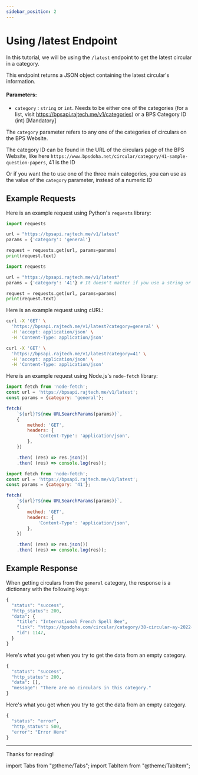 ```yaml
---
sidebar_position: 2
---
```



# Using /latest Endpoint

In this tutorial, we will be using the `/latest` endpoint to get the latest circular in a category.

This endpoint returns a JSON object containing the latest circular's information.


#### Parameters:
* `category` : `string` or `int`. Needs to be either one of the categories (for a list, visit https://bpsapi.rajtech.me/v1/categories) or a BPS Category ID (int) [Mandatory]

The `category` parameter refers to any one of the categories of circulars on the BPS Website. 

The category ID can be found in the URL of the circulars page of the BPS Website, like here `https://www.bpsdoha.net/circular/category/41-sample-question-papers`, 41 is the ID

Or if you want the to use one of the three main categories, you can use  as the value of the `category` parameter, instead of a numeric ID

## Example Requests



<Tabs>



<TabItem value="python" label="Python" default>

Here is an example request using Python's `requests` library:

<Tabs>
<TabItem value="preset" label="Preset Category" default>

```python
import requests

url = "https://bpsapi.rajtech.me/v1/latest"
params = {'category': 'general'}

request = requests.get(url, params=params)
print(request.text)
```

</TabItem>
<TabItem value="id" label="Category ID">

```python
import requests

url = "https://bpsapi.rajtech.me/v1/latest"
params = {'category': '41'} # It doesn't matter if you use a string or an int as the value

request = requests.get(url, params=params)
print(request.text)
```

</TabItem>
</Tabs>

</TabItem>



<TabItem value="curl" label="cURL">

Here is an example request using cURL:

<Tabs>
<TabItem value="preset" label="Preset Category" default>


```bash
curl -X 'GET' \
  'https://bpsapi.rajtech.me/v1/latest?category=general' \
  -H 'accept: application/json' \
  -H 'Content-Type: application/json' 
```

</TabItem>
<TabItem value="id" label="Category ID">

```bash
curl -X 'GET' \
  'https://bpsapi.rajtech.me/v1/latest?category=41' \
  -H 'accept: application/json' \
  -H 'Content-Type: application/json' 
```

</TabItem>
</Tabs>

</TabItem>



<TabItem value="nodejs" label="Node.js">

Here is an example request using Node.js's `node-fetch` library:

<Tabs>
<TabItem value="preset" label="Preset Category" default>

```js
import fetch from 'node-fetch';
const url = 'https://bpsapi.rajtech.me/v1/latest';
const params = {category: 'general'};

fetch(
    `${url}?${new URLSearchParams(params)}`,
    {
        method: 'GET',
        headers: {
            'Content-Type': 'application/json',
        },
    })

    .then( (res) => res.json())
    .then( (res) => console.log(res));
```

</TabItem>
<TabItem value="id" label="Category ID">

```js
import fetch from 'node-fetch';
const url = 'https://bpsapi.rajtech.me/v1/latest';
const params = {category: '41'};

fetch(
    `${url}?${new URLSearchParams(params)}`,
    {
        method: 'GET',
        headers: {
            'Content-Type': 'application/json',
        },
    })

    .then( (res) => res.json())
    .then( (res) => console.log(res));
```

</TabItem>
</Tabs>
</TabItem>



</Tabs>



## Example Response

<Tabs>
<TabItem value="preset" label="Preset Category" default>

When getting circulars from the `general` category, the response is a dictionary with the following keys:

```python
{
  "status": "success",
  "http_status": 200,
  "data": {
    "title": "International French Spell Bee",
    "link": "https://bpsdoha.com/circular/category/38-circular-ay-2022-23?download=1147",
    "id": 1147,
  }
}
```

</TabItem>



<TabItem value="empty category" label="Empty Category">

Here's what you get when you try to get the data from an empty category.

```python
{
  "status": "success",
  "http_status": 200,
  "data": [],
  "message": "There are no circulars in this category."
}
```


</TabItem>
<TabItem value="error" label="Error">

Here's what you get when you try to get the data from an empty category.

```python
{
  "status": "error",
  "http_status": 500,
  "error": "Error Here"
}
```


</TabItem>
</Tabs>


---

Thanks for reading!

import Tabs			from "@theme/Tabs";
import TabItem		from "@theme/TabItem";